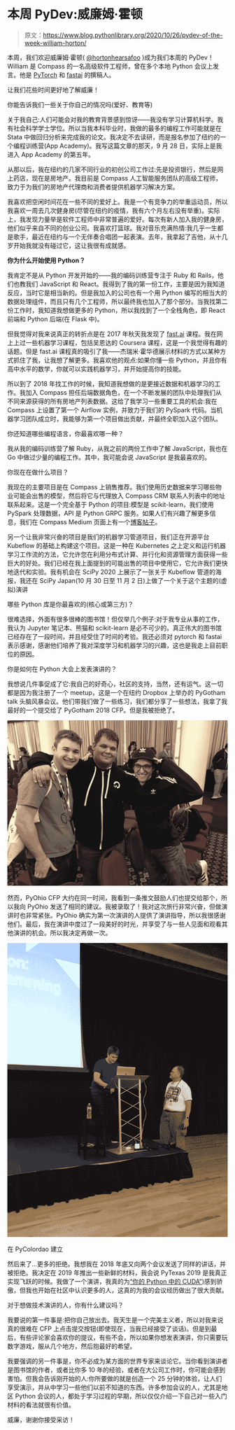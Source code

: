 # 本周 PyDev:威廉姆·霍顿

> 原文：<https://www.blog.pythonlibrary.org/2020/10/26/pydev-of-the-week-william-horton/>

本周，我们欢迎威廉姆·霍顿( [@hortonhearsafoo](https://twitter.com/hortonhearsafoo) )成为我们本周的 PyDev！William 是 Compass 的一名高级软件工程师，曾在多个本地 Python 会议上发言。他是 [PyTorch](https://pytorch.org/) 和 [fastai](https://docs.fast.ai/) 的撰稿人。

让我们花些时间更好地了解威廉！

你能告诉我们一些关于你自己的情况吗(爱好、教育等)

关于我自己:人们可能会对我的教育背景感到惊讶——我没有学习计算机科学。我有社会科学学士学位。所以当我本科毕业时，我做的最多的编程工作可能就是在 Stata 中做回归分析来完成我的论文。我决定不去读研，而是报名参加了纽约的一个编程训练营(App Academy)。我写这篇文章的那天，9 月 28 日，实际上是我进入 App Academy 的第五年。

从那以后，我在纽约的几家不同行业的初创公司工作过:先是投资银行，然后是网上药店，现在是房地产。我目前是 Compass 人工智能服务团队的高级工程师，致力于为我们的房地产代理商和消费者提供机器学习解决方案。

我喜欢把空闲时间花在一些不同的爱好上。我是一个有竞争力的举重运动员，所以我喜欢一周去几次健身房(尽管在纽约的疫情，我有六个月左右没有举重)。实际上，我发现力量举是软件工程师中非常普遍的爱好。每次有新人加入我的健身房，他们似乎来自不同的创业公司。我喜欢打篮球。我对音乐充满热情:我几乎一生都是歌手，最近在纽约与一个无伴奏合唱团一起表演。去年，我拿起了吉他，从十几岁开始我就没有碰过它，这让我很有成就感。

**你为什么开始使用 Python？**

我肯定不是从 Python 开发开始的——我的编码训练营专注于 Ruby 和 Rails，他们也教我们 JavaScript 和 React。我得到了我的第一份工作，主要是因为我知道反应，当时它是相当新的。但是我加入的公司也有一个用 Python 编写的相当大的数据处理组件，而且只有几个工程师，所以最终我也加入了那个部分。当我找第二份工作时，我知道我想做更多的 Python，所以我找到了一个全栈角色，即 React 前端和 Python 后端(在 Flask 中)。

但我觉得对我来说真正的转折点是在 2017 年秋天我发现了 [fast.ai](https://www.fast.ai/) 课程。我在网上上过一些机器学习课程，包括吴恩达的 Coursera 课程，这是一个我觉得有趣的话题。但是 fast.ai 课程真的吸引了我——杰瑞米·霍华德展示材料的方式以某种方式抓住了我，让我想了解更多。我喜欢他的观点:如果你懂一些 Python，并且你有高中水平的数学，你就可以实践机器学习，并开始提高你的技能。

所以到了 2018 年找工作的时候，我知道我想做的是更接近数据和机器学习的工作。我加入 Compass 担任后端数据角色，在一个不断发展的团队中处理我们从不同来源获得的所有房地产列表数据。这给了我学习一些重要工具的机会:我在 Compass 上设置了第一个 Airflow 实例，并致力于我们的 PySpark 代码。当机器学习团队成立时，我能够为第一个项目做出贡献，并最终全职加入这个团队。

你还知道哪些编程语言，你最喜欢哪一种？

我从我的编码训练营了解 Ruby，从我之前的两份工作中了解 JavaScript，我也在 Go 中做过少量的编程工作。其中，我可能会说 JavaScript 是我最喜欢的。

你现在在做什么项目？

我现在的主要项目是在 Compass 上销售推荐。我们使用历史数据来学习哪些物业可能会出售的模型，然后将它与代理放入 Compass CRM 联系人列表中的地址联系起来。这是一个完全基于 Python 的项目:模型是 scikit-learn，我们使用 PySpark 处理数据，API 是 Python GRPC 服务。如果人们有兴趣了解更多信息，我们在 Compass Medium 页面上有一个[博客帖子](https://medium.com/compass-true-north/likely-to-sell-recommendations-for-real-estate-47e2f5c37f4)。

另一个让我非常兴奋的项目是我们的机器学习管道项目，我们正在开源平台 Kubeflow 的基础上构建这个项目。这是一种在 Kubernetes 之上定义和运行机器学习工作流的方法，它允许您在利用分布式计算、并行化和资源管理方面获得一些巨大的好处。我们已经在我上面提到的可能出售的项目中使用它，它允许我们更快地迭代和实验。我有机会在 SciPy 2020 上展示了一张关于 Kubeflow 管道的海报，我还在 SciPy Japan(10 月 30 日至 11 月 2 日)上做了一个关于这个主题的(虚拟)演讲

哪些 Python 库是你最喜欢的(核心或第三方)？

很难选择，外面有很多很棒的图书馆！但仅举几个例子:对于我专业从事的工作，我认为 Jupyter 笔记本、熊猫和 scikit-learn 是必不可少的。真正伟大的图书馆已经存在了一段时间，并且经受住了时间的考验。我还必须对 pytorch 和 fastai 表示感谢，感谢他们培养了我对深度学习和机器学习的兴趣，这也是我走上目前职位的原因。

你是如何在 Python 大会上发表演讲的？

我想说几件事促成了它:我自己的好奇心，社区的支持，当然，还有运气。这一切都是因为我注册了一个 meetup，这是一个在纽约 Dropbox 上举办的 PyGotham talk 头脑风暴会议。他们带我们做了一些练习，我们都分享了一些想法，我拿了我最好的一个提交给了 PyGotham 2018 CFP。但是我被拒绝了。

![PyGotham](img/fd97936069275520f7e2f09c08b0286f.png)

然而，PyOhio CFP 大约在同一时间，我看到一条推文鼓励人们也提交给那个，所以我向 PyOhio 发送了相同的建议。我被录取了！我对这次旅行非常兴奋，但做演讲时也非常紧张。PyOhio 确实为第一次演讲的人提供了演讲指导，所以我很感谢他们。最后，我在演讲中度过了一段美好的时光，并享受了与一些人见面和观看其他演讲的机会。所以我决定再做一次。

![PyColorado setup](img/9e42dae3b85d7ac21b5b1714a61da42e.png)

在 PyColordao 建立

然后来了...更多的拒绝。我想我在 2018 年底又向两个会议发送了同样的讲话，并被拒绝。我决定在 2019 年推出一些新鲜的材料，我会说 PyTexas 2019 是我真正实现飞跃的时候。我做了一个演讲，我真的为[“你的 Python 中的 CUDA”](https://www.youtube.com/watch?v=MEi1QQQSmOM))感到骄傲，但我也开始在社区中认识更多的人，这真的为我的会议经历做出了很大贡献。

对于想做技术演讲的人，你有什么建议吗？

我要说的第一件事是:把你自己放出去。我天生是一个完美主义者，所以对我来说真的很难在 CFP 上点击提交按钮(即使现在，当我已经接受了谈话)。但是到最后，有些评论家会喜欢你的提议，有些不会，所以如果你想发表演讲，你只需要玩数字游戏，服从几个地方，然后抱最好的希望。

我要强调的另一件事是，你不必成为某方面的世界专家来谈论它。当你看到演讲者是图书馆的作者，或者比你多 10 年的经验，或者在大公司工作时，你可能会感到害怕。但我会告诉刚开始的人:你所要做的就是创造一个 25 分钟的体验，让人们享受演示，并从中学习一些他们以前不知道的东西。许多参加会议的人，尤其是地区 Python 会议的人，都处于学习过程的早期，所以仅仅介绍一下自己对一些入门材料的看法就很有价值。

威廉，谢谢你接受采访！